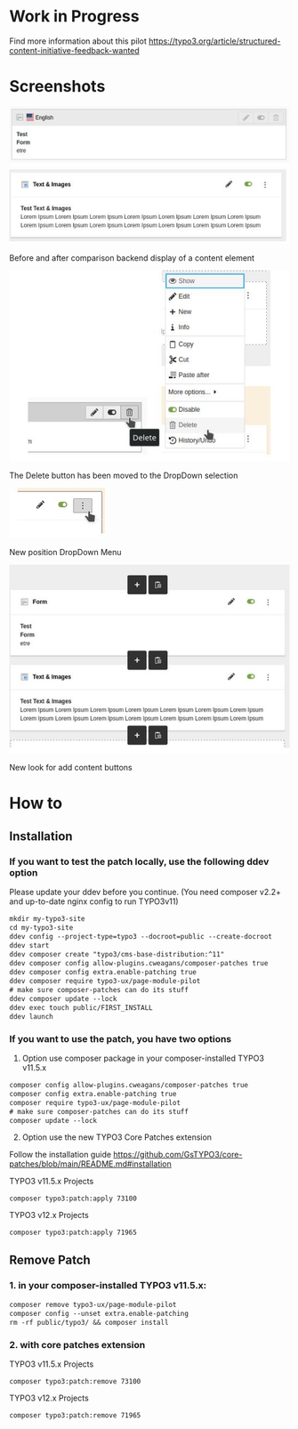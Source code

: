 # Work in Progress

Find more information about this pilot https://typo3.org/article/structured-content-initiative-feedback-wanted

# Screenshots

![content boxes](Documentation/Images/content-boxes.JPG)

Before and after comparison backend display of a content element

![delete action](Documentation/Images/delete-action.JPG)

The Delete button has been moved to the DropDown selection

![more button](Documentation/Images/more-button.JPG)

New position DropDown Menu

![new boxes](Documentation/Images/new-buttons.JPG)

New look for add content buttons

# How to

## Installation

### If you want to test the patch locally, use the following ddev option

Please update your ddev before you continue. (You need composer v2.2+ and up-to-date nginx config to run TYPO3v11)

```shell
mkdir my-typo3-site
cd my-typo3-site
ddev config --project-type=typo3 --docroot=public --create-docroot
ddev start
ddev composer create "typo3/cms-base-distribution:^11"
ddev composer config allow-plugins.cweagans/composer-patches true
ddev composer config extra.enable-patching true
ddev composer require typo3-ux/page-module-pilot
# make sure composer-patches can do its stuff
ddev composer update --lock
ddev exec touch public/FIRST_INSTALL
ddev launch
```

### If you want to use the patch, you have two options

1. Option use composer package in your composer-installed TYPO3 v11.5.x

```shell
composer config allow-plugins.cweagans/composer-patches true
composer config extra.enable-patching true
composer require typo3-ux/page-module-pilot
# make sure composer-patches can do its stuff
composer update --lock
```

2. Option use the new TYPO3 Core Patches extension 

Follow the installation guide https://github.com/GsTYPO3/core-patches/blob/main/README.md#installation

TYPO3 v11.5.x Projects
```shell
composer typo3:patch:apply 73100
```
TYPO3 v12.x Projects
```shell
composer typo3:patch:apply 71965
```

## Remove Patch

### 1. in your composer-installed TYPO3 v11.5.x:

```shell
composer remove typo3-ux/page-module-pilot
composer config --unset extra.enable-patching
rm -rf public/typo3/ && composer install
```

### 2. with core patches extension

TYPO3 v11.5.x Projects
```shell
composer typo3:patch:remove 73100
```
TYPO3 v12.x Projects
```shell
composer typo3:patch:remove 71965
```
